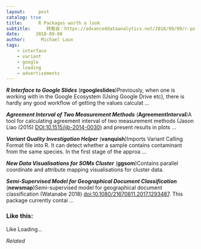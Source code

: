 ```yaml
---
layout:     post
catalog: true
title:      R Packages worth a look
subtitle:      转载自：https://advanceddataanalytics.net/2018/09/09/r-packages-worth-a-look-1268/
date:      2018-09-08
author:      Michael Laux
tags:
    - interface
    - variant
    - google
    - loading
    - advertisements
---
```


***R Interface to Google Slides*** (**rgoogleslides**)Previously, when one is working with in the Google Ecosystem (Using Google Drive etc), there is hardly any good workflow of getting the values calculat …

***Agreement Interval of Two Measurement Methods*** (**AgreementInterval**)A tool for calculating agreement interval of two measurement methods (Jason Liao (2015) <DOI:10.1515/ijb-2014-0030>) and present results in plots …

***Variant Quality Investigation Helper*** (**vanquish**)Imports Variant Calling Format file into R. It can detect whether a sample contains contaminant from the same species. In the first stage of the approa …

***New Data Visualisations for SOMs Cluster*** (**ggsom**)Contains parallel coordinate and attribute mapping visualisations for cluster data.

***Semi-Supervised Model for Geographical Document Classification*** (**newsmap**)Semi-supervised model for geographical document classification (Watanabe 2018) <doi:10.1080/21670811.2017.1293487>. This package currently contai …





### Like this:

Like Loading...


*Related*

